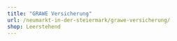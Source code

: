 ```yaml
---
title: "GRAWE Versicherung"
url: /neumarkt-in-der-steiermark/grawe-versicherung/
shop: Leerstehend
---
```

